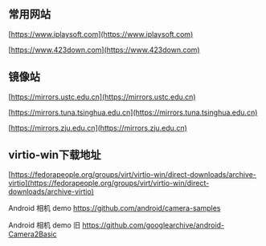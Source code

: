  
 

## 常用网站

[https://www.iplaysoft.com](https://www.iplaysoft.com)


[https://www.423down.com](https://www.423down.com)



## 镜像站

[https://mirrors.ustc.edu.cn](https://mirrors.ustc.edu.cn)

[https://mirrors.tuna.tsinghua.edu.cn](https://mirrors.tuna.tsinghua.edu.cn)

[https://mirrors.zju.edu.cn](https://mirrors.zju.edu.cn)




## virtio-win下载地址

[https://fedorapeople.org/groups/virt/virtio-win/direct-downloads/archive-virtio](https://fedorapeople.org/groups/virt/virtio-win/direct-downloads/archive-virtio)




Android 相机 demo
https://github.com/android/camera-samples


Android 相机 demo 旧
https://github.com/googlearchive/android-Camera2Basic